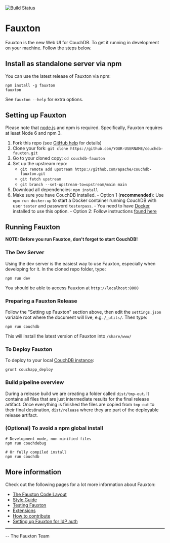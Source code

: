 ![Build Status](https://github.com/apache/couchdb-fauxton/actions/workflows/main.yml/badge.svg?branch=main)

# Fauxton

Fauxton is the new Web UI for CouchDB. To get it running in development on your machine. Follow the steps below.

## Install as standalone server via npm

You can use the latest release of Fauxton via npm:

    npm install -g fauxton
    fauxton

See `fauxton --help` for extra options.

## Setting up Fauxton

Please note that [node.js](http://nodejs.org/) and npm is required. Specifically, Fauxton requires at least Node 6 and npm 3.

1. Fork this repo (see [GitHub help](https://help.github.com/articles/fork-a-repo/) for details)
1. Clone your fork: `git clone https://github.com/YOUR-USERNAME/couchdb-fauxton.git`
1. Go to your cloned copy: `cd couchdb-fauxton`
1. Set up the upstream repo:
   - `git remote add upstream https://github.com/apache/couchdb-fauxton.git`
   - `git fetch upstream`
   - `git branch --set-upstream-to=upstream/main main`
1. Download all dependencies: `npm install`
1. Make sure you have CouchDB installed. - Option 1 (**recommended**): Use `npm run docker:up` to start a Docker container running CouchDB with user `tester` and password `testerpass`. - You need to have [Docker](https://docs.docker.com/engine/installation/) installed to use this option. - Option 2: Follow instructions
   [found here](http://couchdb.readthedocs.org/en/latest/install/index.html)

## Running Fauxton

**NOTE: Before you run Fauxton, don't forget to start CouchDB!**

### The Dev Server

Using the dev server is the easiest way to use Fauxton, especially when developing for it. In the cloned repo folder,
type:

```
npm run dev
```

You should be able to access Fauxton at `http://localhost:8000`

### Preparing a Fauxton Release

Follow the "Setting up Fauxton" section above, then edit the `settings.json` variable root where the document will live,
e.g. `/_utils/`. Then type:

```
npm run couchdb
```

This will install the latest version of Fauxton into `/share/www/`

### To Deploy Fauxton

To deploy to your local [CouchDB instance](http://localhost:5984/fauxton/_design/fauxton/index.html):

    grunt couchapp_deploy

### Build pipeline overview

During a release build we are creating a folder called `dist/tmp-out`.
It contains all files that are just intermediate results for the final
release artifact. Once everything is finished the files are copied from
`tmp-out` to their final destination, `dist/release` where they are
part of the deployable release artifact.

### (Optional) To avoid a npm global install

    # Development mode, non minified files
    npm run couchdebug

    # Or fully compiled install
    npm run couchdb

## More information

Check out the following pages for a lot more information about Fauxton:

- [The Fauxton Code Layout](https://github.com/apache/couchdb-fauxton/blob/main/code-layout.md)
- [Style Guide](https://github.com/apache/couchdb-fauxton/blob/main/styleguide.md)
- [Testing Fauxton](https://github.com/apache/couchdb-fauxton/blob/main/tests.md)
- [Extensions](https://github.com/apache/couchdb-fauxton/blob/main/extensions.md)
- [How to contribute](https://github.com/apache/couchdb-fauxton/blob/main/CONTRIBUTING.md)
- [Setting up Fauxton for IdP auth](idp.md)

---

-- The Fauxton Team
